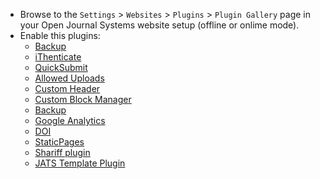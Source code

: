 * Browse to the `Settings` > `Websites` > `Plugins` > `Plugin Gallery` page in your Open Journal Systems website setup (offline or onlime mode).
* Enable this plugins:
     * [Backup](https://github.com/asmecher/backup)
     * [iThenticate](https://github.com/asmecher/plagiarism)
     * [QuickSubmit](https://github.com/pkp/quickSubmit)
     * [Allowed Uploads](https://github.com/ajnyga/allowedUploads)
     * [Custom Header](https://github.com/asmecher/customHeader/)
     * [Custom Block Manager](https://github.com/pkp/customBlockManager)
     * [Backup](https://github.com/asmecher/backup)
	 * [Google Analytics](https://github.com/pkp/googleAnalytics)
	 * [DOI](https://github.com/pkp/ojs/tree/master/plugins/pubIds/doi)
     * [StaticPages](https://github.com/pkp/staticPages)
     * [Shariff plugin](https://github.com/ojsde/shariff)
     * [JATS Template Plugin](https://github.com/asmecher/jatsTemplate/)
